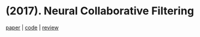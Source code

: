 # (2017). Neural Collaborative Filtering

[paper](https://arxiv.org/abs/1708.05031) | [code](https://github.com/yst3147/Recsys_Implement/blob/main/NCF/NCF.ipynb) | [review](https://velog.io/@yst3147/NCF-Recsys)
